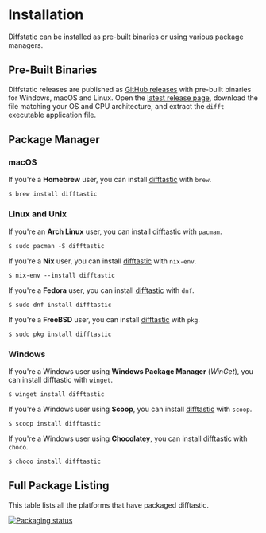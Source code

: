 # Installation

Diffstatic can be installed as pre-built binaries or using various package managers.

## Pre-Built Binaries

Diffstatic releases are published as [GitHub releases](https://github.com/Wilfred/difftastic/releases) with pre-built binaries for Windows, macOS and Linux.
Open the [latest release page](https://github.com/Wilfred/difftastic/releases/latest), download the file matching your OS and CPU architecture, and extract the `difft` executable application file.

## Package Manager

### macOS

If you're a **Homebrew** user, you can install
[difftastic](https://formulae.brew.sh/formula/difftastic) with `brew`.

```
$ brew install difftastic
```

### Linux and Unix

If you're an **Arch Linux** user, you can install
[difftastic](https://archlinux.org/packages/extra/x86_64/difftastic/)
with `pacman`.

```
$ sudo pacman -S difftastic
```

If you're a **Nix** user, you can install
[difftastic](https://github.com/NixOS/nixpkgs/blob/master/pkgs/tools/text/difftastic/default.nix)
with `nix-env`.

```
$ nix-env --install difftastic
```

If you're a **Fedora** user, you can install [difftastic](https://packages.fedoraproject.org/pkgs/rust-difftastic/difftastic/) with `dnf`.

```
$ sudo dnf install difftastic
```

If you're a **FreeBSD** user, you can install
[difftastic](https://www.freshports.org/textproc/difftastic/)
with `pkg`.

```
$ sudo pkg install difftastic
```

### Windows

If you're a Windows user using **Windows Package Manager** (*WinGet*), you can install difftastic with `winget`.

```
$ winget install difftastic
```

If you're a Windows user using **Scoop**, you can install
[difftastic](https://scoop.sh/#/apps?q=difftastic)
with `scoop`.

```
$ scoop install difftastic
```

If you're a Windows user using **Chocolatey**, you can install
[difftastic](https://community.chocolatey.org/packages/difftastic)
with `choco`.

```
$ choco install difftastic
```

## Full Package Listing

This table lists all the platforms that have packaged difftastic.

[![Packaging status](https://repology.org/badge/vertical-allrepos/difftastic.svg)](https://repology.org/project/difftastic/versions)

